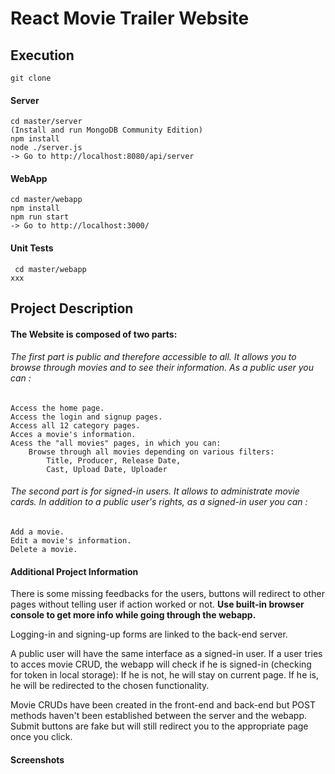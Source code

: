 # **React Movie Trailer Website**

## **Execution**
    git clone

#### Server
    cd master/server
    (Install and run MongoDB Community Edition)
    npm install
    node ./server.js
    -> Go to http://localhost:8080/api/server

#### WebApp
    cd master/webapp
    npm install
    npm run start
    -> Go to http://localhost:3000/

#### Unit Tests
     cd master/webapp
    xxx

## **Project Description**

#### The Website is composed of two parts:
###### The first part is public and therefore accessible to all. It allows you to browse through movies and to see their information. As a public user you can :

    Access the home page.
    Access the login and signup pages.
    Access all 12 category pages.
    Acces a movie's information.
    Acess the "all movies" pages, in which you can:
        Browse through all movies depending on various filters:
            Title, Producer, Release Date,
            Cast, Upload Date, Uploader

###### The second part is for signed-in users. It allows to administrate movie cards. In addition to a public user's rights, as a signed-in user you can :
    Add a movie.
    Edit a movie's information.
    Delete a movie.

#### Additional Project Information

There is some missing feedbacks for the users, buttons will redirect to other pages without telling user if action worked or not. **Use built-in browser console to get more info while going through the webapp.**

Logging-in and signing-up forms are linked to the back-end server.

A public user will have the same interface as a signed-in user.
If a user tries to acces movie CRUD, the webapp will check if he is signed-in (checking for token in local storage):
If he is not, he will stay on current page.
If he is, he will be redirected to the chosen functionality.

Movie CRUDs have been created in the front-end and back-end but POST methods haven't been established between the server and the webapp. Submit buttons are fake but will still redirect you to the appropriate page once you click.

#### Screenshots
